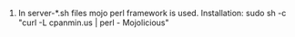 1. In server-*.sh files mojo perl framework is used. Installation:
sudo sh -c "curl -L cpanmin.us | perl - Mojolicious"

